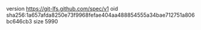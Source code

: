 version https://git-lfs.github.com/spec/v1
oid sha256:1a657afda8250e73f9968fefae404aa488854555a34bae712751a806bc646cb3
size 5990
